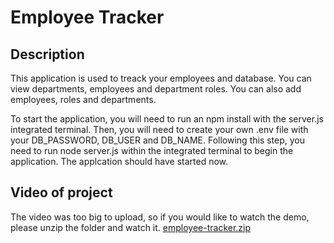 # Employee Tracker

## Description
This application is used to treack your employees and database. You can view departments, employees and department roles. You can also add employees, roles and departments. 

To start the application, you will need to run an npm install with the server.js integrated terminal. Then, you will need to create your own .env file with your DB_PASSWORD, DB_USER and DB_NAME. Following this step, you need to run node server.js within the integrated terminal to begin the application. The applcation should have started now.

## Video of project
The video was too big to upload, so if you would like to watch the demo, please unzip the folder and watch it.
[employee-tracker.zip](https://github.com/LamekMarouf/employee-tracker/files/8588448/employee-tracker.zip)
